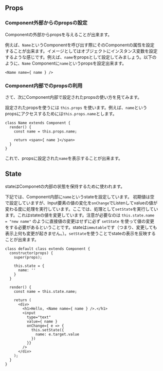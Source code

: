 ## Props

### Component外部からのpropsの設定

Componentの外部からpropsを与えることが出来ます。

例えば、`Name`というComponentを呼び出す際にそのComponentの属性を設定することが出来ます。イメージとしてはオブジェクトにインスタンス変数を設定するような感じです。例えば、`name`をpropsとして設定してみましょう。以下のように、`Name` Componentに`name`というpropsを設定出来ます。

```
<Name name={ name } />
```

### Component内部でのpropsの利用

さて、次にComponent内部で設定されたpropsの使い方を見てみます。

設定されたpropsを使うには `this.props` を使います。例えば、`name`というpropsにアクセスするためには`this.props.name`とします。

```
class Name extends Component {
  render() {
    const name = this.props.name;

    return <span>{ name }</span>
  }
}
```

これで、propsに設定された`name`を表示することが出来ます。


## State

stateはComponetの内部の状態を保持するために使われます。

下記では、Component内部に`name`というstateを設定しています。
初期値は空で設定していますが、Input要素の値の変化を`onChange`でListenしてvalueの値が変わる度に処理を実行しています。ここでは、処理として`setState`を実行しています。これはstateの値を変更しています。注意が必要なのは `this.state.name = "new name"` のように直接値の変更はせずに必ず `setState` を使って値の変更をする必要があるということです。stateは`immutable`です（つまり、変更しても表示上何も変更が起きません。）。`setState`を使うことでstateの表示を反映することが出来ます。


```
class default class extends Component {
  constructor(props) {
    super(props);

    this.state = {
      name: ''
    }
  }

  render() {
    const name = this.state.name;

    return (
      <div>
        <h1>Hello, <Name name={ name } />.</h1>
        <input
          type="text"
          value={ name }
          onChange={ e => {
            this.setState({
              name: e.target.value
            })
          }}
        />
      </div>
    );
  }
}
```
